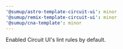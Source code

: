```yaml
---
'@sumup/astro-template-circuit-ui': minor
'@sumup/remix-template-circuit-ui': minor
'@sumup/cna-template': minor
---
```


Enabled Circuit UI's lint rules by default.
